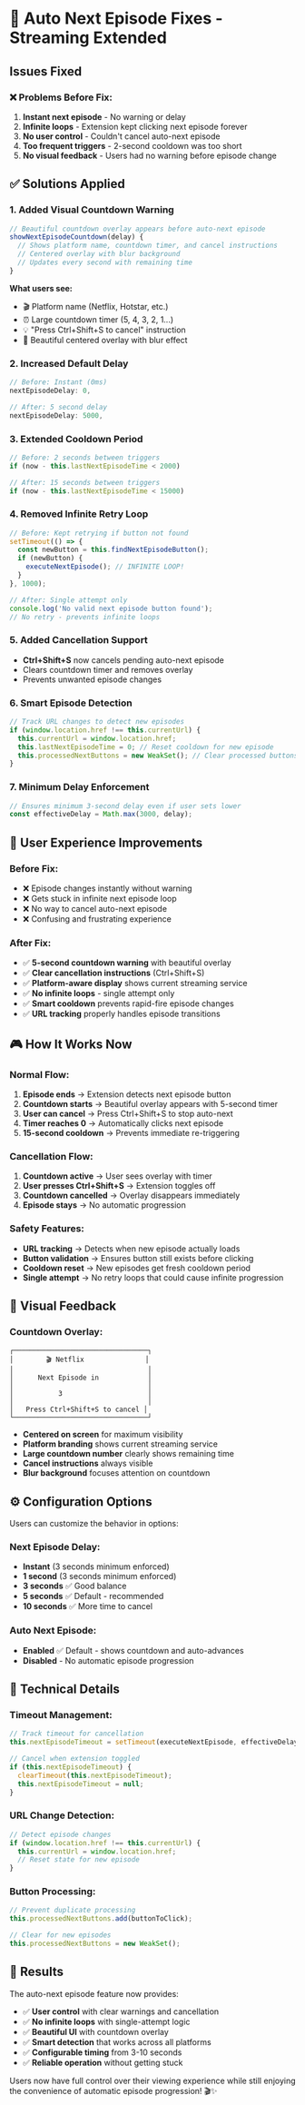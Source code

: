 # 🔧 Auto Next Episode Fixes - Streaming Extended

## Issues Fixed

### ❌ **Problems Before Fix:**
1. **Instant next episode** - No warning or delay
2. **Infinite loops** - Extension kept clicking next episode forever
3. **No user control** - Couldn't cancel auto-next episode
4. **Too frequent triggers** - 2-second cooldown was too short
5. **No visual feedback** - Users had no warning before episode change

## ✅ **Solutions Applied**

### 1. **Added Visual Countdown Warning**
```javascript
// Beautiful countdown overlay appears before auto-next episode
showNextEpisodeCountdown(delay) {
  // Shows platform name, countdown timer, and cancel instructions
  // Centered overlay with blur background
  // Updates every second with remaining time
}
```

**What users see:**
- 🎬 Platform name (Netflix, Hotstar, etc.)
- ⏰ Large countdown timer (5, 4, 3, 2, 1...)
- 💡 "Press Ctrl+Shift+S to cancel" instruction
- 🎨 Beautiful centered overlay with blur effect

### 2. **Increased Default Delay**
```javascript
// Before: Instant (0ms)
nextEpisodeDelay: 0,

// After: 5 second delay
nextEpisodeDelay: 5000,
```

### 3. **Extended Cooldown Period**
```javascript
// Before: 2 seconds between triggers
if (now - this.lastNextEpisodeTime < 2000)

// After: 15 seconds between triggers  
if (now - this.lastNextEpisodeTime < 15000)
```

### 4. **Removed Infinite Retry Loop**
```javascript
// Before: Kept retrying if button not found
setTimeout(() => {
  const newButton = this.findNextEpisodeButton();
  if (newButton) {
    executeNextEpisode(); // INFINITE LOOP!
  }
}, 1000);

// After: Single attempt only
console.log('No valid next episode button found');
// No retry - prevents infinite loops
```

### 5. **Added Cancellation Support**
- **Ctrl+Shift+S** now cancels pending auto-next episode
- Clears countdown timer and removes overlay
- Prevents unwanted episode changes

### 6. **Smart Episode Detection**
```javascript
// Track URL changes to detect new episodes
if (window.location.href !== this.currentUrl) {
  this.currentUrl = window.location.href;
  this.lastNextEpisodeTime = 0; // Reset cooldown for new episode
  this.processedNextButtons = new WeakSet(); // Clear processed buttons
}
```

### 7. **Minimum Delay Enforcement**
```javascript
// Ensures minimum 3-second delay even if user sets lower
const effectiveDelay = Math.max(3000, delay);
```

## 🎯 **User Experience Improvements**

### **Before Fix:**
- ❌ Episode changes instantly without warning
- ❌ Gets stuck in infinite next episode loop
- ❌ No way to cancel auto-next episode
- ❌ Confusing and frustrating experience

### **After Fix:**
- ✅ **5-second countdown warning** with beautiful overlay
- ✅ **Clear cancellation instructions** (Ctrl+Shift+S)
- ✅ **Platform-aware display** shows current streaming service
- ✅ **No infinite loops** - single attempt only
- ✅ **Smart cooldown** prevents rapid-fire episode changes
- ✅ **URL tracking** properly handles episode transitions

## 🎮 **How It Works Now**

### **Normal Flow:**
1. **Episode ends** → Extension detects next episode button
2. **Countdown starts** → Beautiful overlay appears with 5-second timer
3. **User can cancel** → Press Ctrl+Shift+S to stop auto-next
4. **Timer reaches 0** → Automatically clicks next episode
5. **15-second cooldown** → Prevents immediate re-triggering

### **Cancellation Flow:**
1. **Countdown active** → User sees overlay with timer
2. **User presses Ctrl+Shift+S** → Extension toggles off
3. **Countdown cancelled** → Overlay disappears immediately
4. **Episode stays** → No automatic progression

### **Safety Features:**
- **URL tracking** → Detects when new episode actually loads
- **Button validation** → Ensures button still exists before clicking
- **Cooldown reset** → New episodes get fresh cooldown period
- **Single attempt** → No retry loops that could cause infinite progression

## 📱 **Visual Feedback**

### **Countdown Overlay:**
```
┌─────────────────────────────────┐
│        🎬 Netflix               │
│                                 │
│      Next Episode in            │
│                                 │
│           3                     │
│                                 │
│   Press Ctrl+Shift+S to cancel │
└─────────────────────────────────┘
```

- **Centered on screen** for maximum visibility
- **Platform branding** shows current streaming service
- **Large countdown number** clearly shows remaining time
- **Cancel instructions** always visible
- **Blur background** focuses attention on countdown

## ⚙️ **Configuration Options**

Users can customize the behavior in options:

### **Next Episode Delay:**
- **Instant** (3 seconds minimum enforced)
- **1 second** (3 seconds minimum enforced)  
- **3 seconds** ✅ Good balance
- **5 seconds** ✅ Default - recommended
- **10 seconds** ✅ More time to cancel

### **Auto Next Episode:**
- **Enabled** ✅ Default - shows countdown and auto-advances
- **Disabled** - No automatic episode progression

## 🔧 **Technical Details**

### **Timeout Management:**
```javascript
// Track timeout for cancellation
this.nextEpisodeTimeout = setTimeout(executeNextEpisode, effectiveDelay);

// Cancel when extension toggled
if (this.nextEpisodeTimeout) {
  clearTimeout(this.nextEpisodeTimeout);
  this.nextEpisodeTimeout = null;
}
```

### **URL Change Detection:**
```javascript
// Detect episode changes
if (window.location.href !== this.currentUrl) {
  this.currentUrl = window.location.href;
  // Reset state for new episode
}
```

### **Button Processing:**
```javascript
// Prevent duplicate processing
this.processedNextButtons.add(buttonToClick);

// Clear for new episodes
this.processedNextButtons = new WeakSet();
```

## 🎉 **Results**

The auto-next episode feature now provides:
- ✅ **User control** with clear warnings and cancellation
- ✅ **No infinite loops** with single-attempt logic
- ✅ **Beautiful UI** with countdown overlay
- ✅ **Smart detection** that works across all platforms
- ✅ **Configurable timing** from 3-10 seconds
- ✅ **Reliable operation** without getting stuck

Users now have full control over their viewing experience while still enjoying the convenience of automatic episode progression! 🎬✨